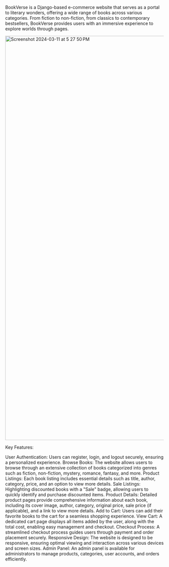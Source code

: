 BookVerse is a Django-based e-commerce website that serves as a portal to literary wonders, offering a wide range of books across various categories. From fiction to non-fiction, from classics to contemporary bestsellers, BookVerse provides users with an immersive experience to explore worlds through pages.

<img width="1280" alt="Screenshot 2024-03-11 at 5 27 50 PM" src="https://github.com/Nikhil0414/BookVerse-The-E-commerce-Bookstore/assets/58047550/bb0fa156-d88c-47f1-ab8f-3b9913620c7a">


Key Features:

User Authentication: Users can register, login, and logout securely, ensuring a personalized experience.
Browse Books: The website allows users to browse through an extensive collection of books categorized into genres such as fiction, non-fiction, mystery, romance, fantasy, and more.
Product Listings: Each book listing includes essential details such as title, author, category, price, and an option to view more details.
Sale Listings: Highlighting discounted books with a "Sale" badge, allowing users to quickly identify and purchase discounted items.
Product Details: Detailed product pages provide comprehensive information about each book, including its cover image, author, category, original price, sale price (if applicable), and a link to view more details.
Add to Cart: Users can add their favorite books to the cart for a seamless shopping experience.
View Cart: A dedicated cart page displays all items added by the user, along with the total cost, enabling easy management and checkout.
Checkout Process: A streamlined checkout process guides users through payment and order placement securely.
Responsive Design: The website is designed to be responsive, ensuring optimal viewing and interaction across various devices and screen sizes.
Admin Panel: An admin panel is available for administrators to manage products, categories, user accounts, and orders efficiently.
